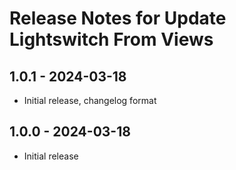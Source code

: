 # Release Notes for Update Lightswitch From Views

## 1.0.1 - 2024-03-18
- Initial release, changelog format

## 1.0.0 - 2024-03-18
- Initial release
